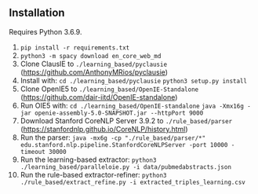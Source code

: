 ## Installation

Requires Python 3.6.9.

1. `pip install -r requirements.txt`
2. `python3 -m spacy download en_core_web_md`
3. Clone ClausIE to `./learning_based/pyclausie` (https://github.com/AnthonyMRios/pyclausie)
4. Install with:
`cd ./learning_based/pyclausie`
`python3 setup.py install`
5. Clone OpenIE5 to `./learning_based/OpenIE-Standalone` (https://github.com/dair-iitd/OpenIE-standalone)
6. Run OIE5 with:
`cd ./learning_based/OpenIE-standalone`
`java -Xmx16g -jar openie-assembly-5.0-SNAPSHOT.jar --httpPort 9000`
7. Download Stanford CoreNLP Server 3.9.2 to `./rule_based/parser` (https://stanfordnlp.github.io/CoreNLP/history.html)
8. Run the parser:
`java -mx6g -cp "./rule_based/parser/*" edu.stanford.nlp.pipeline.StanfordCoreNLPServer -port 10000 -timeout 30000`
9. Run the learning-based extractor:
`python3 ./learning_based/paralleloie.py -i data/pubmedabstracts.json`
10. Run the rule-based extractor-refiner:
`python3 ./rule_based/extract_refine.py -i extracted_triples_learning.csv`

